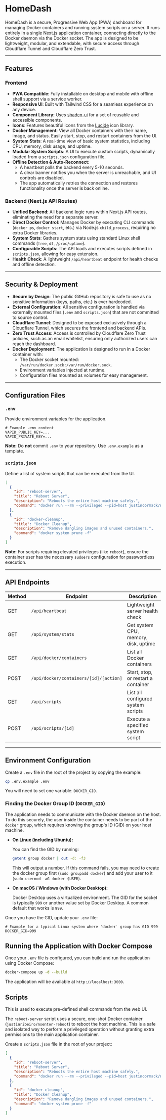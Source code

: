 # HomeDash

HomeDash is a secure, Progressive Web App (PWA) dashboard for managing Docker containers and running system scripts on a server. It runs entirely in a single Next.js application container, connecting directly to the Docker daemon via the Docker socket. The app is designed to be lightweight, modular, and extendable, with secure access through Cloudflare Tunnel and Cloudflare Zero Trust.

---

## Features

### Frontend

- **PWA Compatible**: Fully installable on desktop and mobile with offline shell support via a service worker.
- **Responsive UI**: Built with Tailwind CSS for a seamless experience on any device.
- **Component Library**: Uses [shadcn-ui](https://ui.shadcn.com/) for a set of reusable and accessible components.
- **Icons**: Features beautiful icons from the [Lucide](https://lucide.dev/) icon library.
- **Docker Management**: View all Docker containers with their name, image, and status. Easily start, stop, and restart containers from the UI.
- **System Stats**: A real-time view of basic system statistics, including CPU, memory, disk usage, and uptime.
- **Modular System Scripts**: A UI to execute custom scripts, dynamically loaded from a `scripts.json` configuration file.
- **Offline Detection & Auto-Reconnect**:
  - A heartbeat polls the backend every 5-10 seconds.
  - A clear banner notifies you when the server is unreachable, and UI controls are disabled.
  - The app automatically retries the connection and restores functionality once the server is back online.

### Backend (Next.js API Routes)

- **Unified Backend**: All backend logic runs within Next.js API routes, eliminating the need for a separate server.
- **Direct Docker Control**: Manages Docker by executing CLI commands (`docker ps`, `docker start`, etc.) via Node.js `child_process`, requiring no extra Docker libraries.
- **System Stats**: Gathers system stats using standard Linux shell commands (`free`, `df`, `/proc/uptime`).
- **Configurable Scripts**: The API loads and executes scripts defined in `scripts.json`, allowing for easy extension.
- **Health Check**: A lightweight `/api/heartbeat` endpoint for health checks and offline detection.

---

## Security & Deployment

- **Secure by Design**: The public GitHub repository is safe to use as no sensitive information (keys, paths, etc.) is ever hardcoded.
- **External Configuration**: All sensitive configuration is handled via externally mounted files (`.env` and `scripts.json`) that are not committed to source control.
- **Cloudflare Tunnel**: Designed to be exposed exclusively through a Cloudflare Tunnel, which secures the frontend and backend APIs.
- **Zero Trust Access**: Access is controlled by Cloudflare Zero Trust policies, such as an email whitelist, ensuring only authorized users can reach the dashboard.
- **Docker Deployment**: The application is designed to run in a Docker container with:
  - The Docker socket mounted: `/var/run/docker.sock:/var/run/docker.sock`.
  - Environment variables injected at runtime.
  - Configuration files mounted as volumes for easy management.

---

## Configuration Files

### `.env`

Provide environment variables for the application.

```env
# Example .env content
VAPID_PUBLIC_KEY=...
VAPID_PRIVATE_KEY=...
```

**Note:** Do **not** commit `.env` to your repository. Use `.env.example` as a template.

### `scripts.json`

Define a list of system scripts that can be executed from the UI.

```json
[
  {
    "id": "reboot-server",
    "title": "Reboot Server",
    "description": "Reboots the entire host machine safely.",
    "command": "docker run --rm --privileged --pid=host justincormack/nsenter1 /sbin/reboot"
  },
  {
    "id": "docker-cleanup",
    "title": "Docker Cleanup",
    "description": "Remove dangling images and unused containers.",
    "command": "docker system prune -f"
  }
]
```

**Note:** For scripts requiring elevated privileges (like `reboot`), ensure the container user has the necessary `sudoers` configuration for passwordless execution.

---

## API Endpoints

| Method | Endpoint                               | Description                          |
| ------ | -------------------------------------- | ------------------------------------ |
| GET    | `/api/heartbeat`                       | Lightweight server health check      |
| GET    | `/api/system/stats`                    | Get system CPU, memory, disk, uptime |
| GET    | `/api/docker/containers`               | List all Docker containers           |
| POST   | `/api/docker/containers/[id]/[action]` | Start, stop, or restart a container  |
| GET    | `/api/scripts`                         | List all configured system scripts   |
| POST   | `/api/scripts/[id]`                    | Execute a specified system script    |

---

## Environment Configuration

Create a `.env` file in the root of the project by copying the example:

```bash
cp .env.example .env
```

You will need to set one variable: `DOCKER_GID`.

### Finding the Docker Group ID (`DOCKER_GID`)

The application needs to communicate with the Docker daemon on the host. To do this securely, the user inside the container needs to be part of the `docker` group, which requires knowing the group's ID (GID) on your host machine.

- **On Linux (including Ubuntu):**

  You can find the GID by running:

  ```bash
  getent group docker | cut -d: -f3
  ```

  This will output a number. If this command fails, you may need to create the docker group first (`sudo groupadd docker`) and add your user to it (`sudo usermod -aG docker $USER`).

- **On macOS / Windows (with Docker Desktop):**

  Docker Desktop uses a virtualized environment. The GID for the socket is typically `999` or another value set by Docker Desktop. A common default that works is `999`.

Once you have the GID, update your `.env` file:

```dotenv
# Example for a typical Linux system where 'docker' group has GID 999
DOCKER_GID=999
```

## Running the Application with Docker Compose

Once your `.env` file is configured, you can build and run the application using Docker Compose:

```bash
docker-compose up -d --build
```

The application will be available at `http://localhost:3000`.

## Scripts

This is used to execute pre-defined shell commands from the web UI.

The `reboot-server` script uses a secure, one-shot Docker container (`justinribeiro/nsenter-reboot`) to reboot the host machine. This is a safe and isolated way to perform a privileged operation without granting extra permissions to the main application container.

Create a `scripts.json` file in the root of your project:

```json
[
  {
    "id": "reboot-server",
    "title": "Reboot Server",
    "description": "Reboots the entire host machine safely.",
    "command": "docker run --rm --privileged --pid=host justincormack/nsenter1 /sbin/reboot"
  },
  {
    "id": "docker-cleanup",
    "title": "Docker Cleanup",
    "description": "Remove dangling images and unused containers.",
    "command": "docker system prune -f"
  }
]
```
